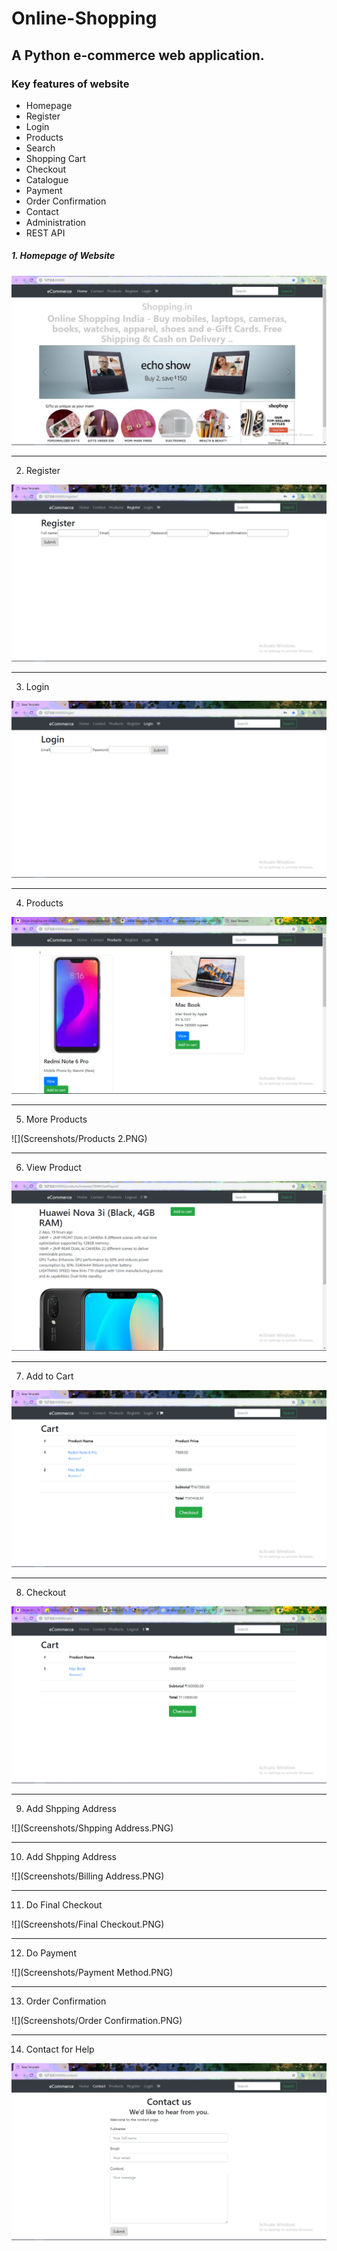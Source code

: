 # Online-Shopping
## A Python e-commerce web application.

### Key features of website
- Homepage
- Register
- Login
- Products
- Search
- Shopping Cart
- Checkout
- Catalogue
- Payment
- Order Confirmation
- Contact
- Administration
- REST API


##### 1. Homepage of Website

![](Screenshots/homepage.Png)

---

2. Register

![](Screenshots/Register.PNG)

---

3. Login

![](Screenshots/Login.PNG)

---

4. Products

![](Screenshots/Products.PNG)

---

5. More Products

![](Screenshots/Products 2.PNG)

---

6. View Product

![](Screenshots/View%20Product.PNG)

---

7. Add to Cart

![](Screenshots/Cart.PNG)

---

8. Checkout

![](Screenshots/Checkout.PNG)

---

9. Add Shpping Address

![](Screenshots/Shpping Address.PNG)

---

10. Add Shpping Address

![](Screenshots/Billing Address.PNG)

---

11. Do Final Checkout

![](Screenshots/Final Checkout.PNG)

---

12. Do Payment

![](Screenshots/Payment Method.PNG)

---

13. Order Confirmation

![](Screenshots/Order Confirmation.PNG)

---

14. Contact for Help

![](Screenshots/Contact.PNG)

